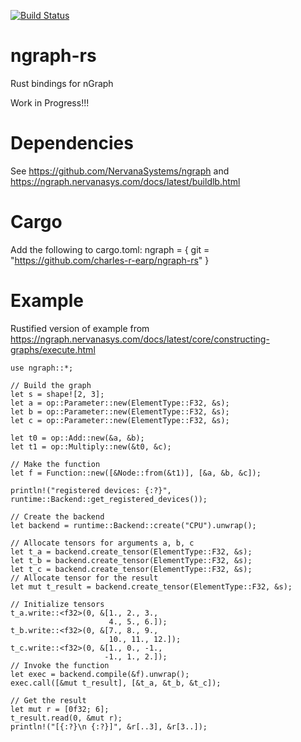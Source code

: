 [![Build Status](https://travis-ci.com/charles-r-earp/ngraph-rs.svg?branch=master)](https://travis-ci.com/charles-r-earp/ngraph-rs)
# ngraph-rs
Rust bindings for nGraph

Work in Progress!!!

# Dependencies
See https://github.com/NervanaSystems/ngraph and https://ngraph.nervanasys.com/docs/latest/buildlb.html

# Cargo
Add the following to cargo.toml:
ngraph = { git = "https://github.com/charles-r-earp/ngraph-rs" }

# Example 
Rustified version of example from https://ngraph.nervanasys.com/docs/latest/core/constructing-graphs/execute.html
```
use ngraph::*;
  
// Build the graph
let s = shape![2, 3];
let a = op::Parameter::new(ElementType::F32, &s);
let b = op::Parameter::new(ElementType::F32, &s); 
let c = op::Parameter::new(ElementType::F32, &s);

let t0 = op::Add::new(&a, &b);
let t1 = op::Multiply::new(&t0, &c);

// Make the function
let f = Function::new([&Node::from(&t1)], [&a, &b, &c]);

println!("registered devices: {:?}", runtime::Backend::get_registered_devices());

// Create the backend
let backend = runtime::Backend::create("CPU").unwrap();

// Allocate tensors for arguments a, b, c
let t_a = backend.create_tensor(ElementType::F32, &s);
let t_b = backend.create_tensor(ElementType::F32, &s);
let t_c = backend.create_tensor(ElementType::F32, &s);
// Allocate tensor for the result
let mut t_result = backend.create_tensor(ElementType::F32, &s);

// Initialize tensors 
t_a.write::<f32>(0, &[1., 2., 3., 
                      4., 5., 6.]);
t_b.write::<f32>(0, &[7., 8., 9.,
                      10., 11., 12.]);
t_c.write::<f32>(0, &[1., 0., -1.,
                     -1., 1., 2.]);          
// Invoke the function
let exec = backend.compile(&f).unwrap();
exec.call([&mut t_result], [&t_a, &t_b, &t_c]);

// Get the result
let mut r = [0f32; 6];
t_result.read(0, &mut r);
println!("[{:?}\n {:?}]", &r[..3], &r[3..]);
```
